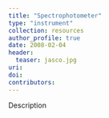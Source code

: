 ```yaml
---
title: "Spectrophotometer"
type: "instrument"
collection: resources
author_profile: true
date: 2008-02-04
header:
  teaser: jasco.jpg
uri: 
doi: 
contributors: 
---
```

<p align= "justify">

Description

